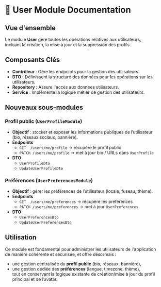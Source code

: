 # 👤 User Module Documentation

## Vue d'ensemble
Le module **User** gère toutes les opérations relatives aux utilisateurs, incluant la création, la mise à jour et la suppression des profils.

## Composants Clés
- **Contrôleur** : Gère les endpoints pour la gestion des utilisateurs.  
- **DTO** : Définissent la structure des données pour les opérations sur les utilisateurs.  
- **Repository** : Assure l'accès aux données utilisateurs.  
- **Service** : Implémente la logique métier de gestion des utilisateurs.  

## Nouveaux sous-modules

### Profil public (`UserProfileModule`)
- **Objectif** : stocker et exposer les informations publiques de l’utilisateur (bio, réseaux sociaux, bannière).  
- **Endpoints**  
  - `GET  /users/me/profile` → récupère le profil public  
  - `PATCH /users/me/profile` → met à jour bio / URLs dans `UserProfile`  
- **DTO**  
  - `UserProfileDto`  
  - `UpdateUserProfileDto`  

### Préférences (`UserPreferencesModule`)
- **Objectif** : gérer les préférences de l’utilisateur (locale, fuseau, thème).  
- **Endpoints**  
  - `GET  /users/me/preferences` → récupère les préférences  
  - `PATCH /users/me/preferences` → met à jour `UserPreferences`  
- **DTO**  
  - `UserPreferencesDto`  
  - `UpdateUserPreferencesDto`  

## Utilisation
Ce module est fondamental pour administrer les utilisateurs de l'application de manière cohérente et sécurisée, et offre désormais :
- une gestion centralisée du **profil public** (bio, réseaux, bannière),  
- une gestion dédiée des **préférences** (langue, timezone, thème),  
tout en conservant la logique existante de création/mise à jour du profil principal et de l’avatar.  
